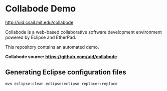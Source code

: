 Collabode Demo
==============

http://uid.csail.mit.edu/collabode

Collabode is a web-based collaborative software development environment
powered by Eclipse and EtherPad.

This repository contains an automated demo.

**Collabode source: https://github.com/uid/collabode**


Generating Eclipse configuration files
--------------------------------------

    mvn eclipse:clean eclipse:eclipse replacer:replace

